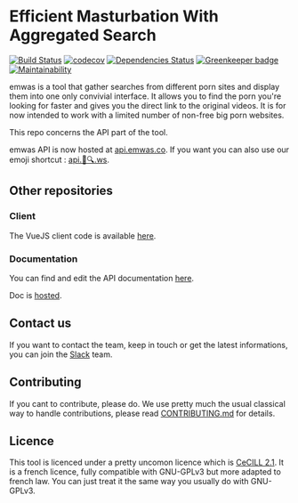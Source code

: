 # Efficient Masturbation With Aggregated Search

[![Build Status](https://travis-ci.org/fabienleite/emwas.svg?branch=master)](https://travis-ci.org/fabienleite/emwas)
[![codecov](https://codecov.io/gh/fabienleite/emwas/branch/master/graph/badge.svg)](https://codecov.io/gh/fabienleite/emwas)
[![Dependencies Status](https://david-dm.org/fabienleite/emwas/status.svg)](https://david-dm.org/fabienleite/emwas) [![Greenkeeper badge](https://badges.greenkeeper.io/fabienleite/emwas.svg)](https://greenkeeper.io/)
[![Maintainability](https://api.codeclimate.com/v1/badges/27054be9170d4989bced/maintainability)](https://codeclimate.com/github/fabienleite/emwas/maintainability)

emwas is a tool that gather searches from different porn sites and display them into one only convivial interface. It allows you to find the porn you're looking for faster and gives you the direct link to the original videos. It is for now intended to work with a limited number of non-free big porn websites.

This repo concerns the API part of the tool.

emwas API is now hosted at [api.emwas.co](https://api.emwas.co). If you want you can also use our emoji shortcut : [api.🍆🔍.ws](http://api.🍆🔍.ws).

## Other repositories

### Client

The VueJS client code is available [here](https://github.com/fabienleite/emwas-client).

### Documentation

You can find and edit the API documentation [here](https://github.com/fabienleite/emwas-doc).

Doc is [hosted](https://fabienleite.github.io/emwas-doc/).

## Contact us

If you want to contact the team, keep in touch or get the latest informations, you can join the [Slack](https://emwas.slack.com/) team.


## Contributing

If you cant to contribute, please do. We use pretty much the usual classical way to handle contributions, please read [CONTRIBUTING.md](./CONTRIBUTING.md) for details.

## Licence

This tool is licenced under a pretty uncomon licence which is [CeCILL 2.1](http://www.cecill.info/licences.en.html). It is a french licence, fully compatible with GNU-GPLv3 but more adapted to french law. You can just treat it the same way you usually do with GNU-GPLv3.
